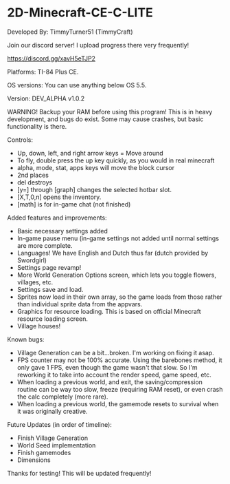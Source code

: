 # 2D-Minecraft-CE-C-LITE
Developed By: TimmyTurner51 (TimmyCraft)


Join our discord server! I upload progress there very frequently! 

https://discord.gg/xavH5eTJP2

Platforms: TI-84 Plus CE.

OS versions: You can use anything below OS 5.5.

Version: DEV_ALPHA v1.0.2

WARNING! Backup your RAM before using this program! This is in heavy development, and bugs do exist. Some may cause crashes, but basic functionality is there.

Controls:
 - Up, down, left, and right arrow keys = Move around
 - To fly, double press the up key quickly, as you would in real minecraft
 - alpha, mode, stat, apps keys will move the block cursor
 - 2nd places
 - del destroys
 - [y=] through [graph] changes the selected hotbar slot.
 - [X,T,0,n] opens the inventory.
 - [math] is for in-game chat (not finished)


Added features and improvements:
- Basic necessary settings added
- In-game pause menu (in-game settings not added until normal settings are more complete.
- Languages! We have English and Dutch thus far (dutch provided by Swordgirl)
- Settings page revamp!
- More World Generation Options screen, which lets you toggle flowers, villages, etc.
- Settings save and load.
- Sprites now load in their own array, so the game loads from those rather than individual sprite data from the appvars.
- Graphics for resource loading. This is based on official Minecraft resource loading screen.
- Village houses!

Known bugs:
- Village Generation can be a bit...broken. I'm working on fixing it asap.
- FPS counter may not be 100% accurate. Using the barebones method, it only gave 1 FPS, even though the game wasn't that slow. So I'm reworking it to take into account the render speed, game speed, etc.
- When loading a previous world, and exit, the saving/compression routine can be way too slow, freeze (requiring RAM reset), or even crash the calc completely (more rare).
- When loading a previous world, the gamemode resets to survival when it was originally creative.

Future Updates (in order of timeline):
 - Finish Village Generation
 - World Seed implementation
 - Finish gamemodes
 - Dimensions


Thanks for testing! This will be updated frequently!
